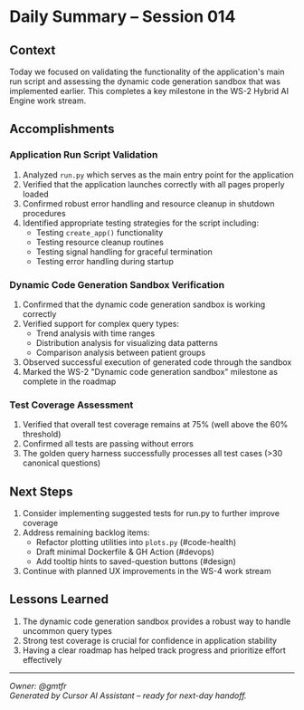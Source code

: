 # Daily Summary – Session 014

## Context
Today we focused on validating the functionality of the application's main run script and assessing the dynamic code generation sandbox that was implemented earlier. This completes a key milestone in the WS-2 Hybrid AI Engine work stream.

## Accomplishments

### Application Run Script Validation
1. Analyzed `run.py` which serves as the main entry point for the application
2. Verified that the application launches correctly with all pages properly loaded
3. Confirmed robust error handling and resource cleanup in shutdown procedures
4. Identified appropriate testing strategies for the script including:
   - Testing `create_app()` functionality
   - Testing resource cleanup routines
   - Testing signal handling for graceful termination
   - Testing error handling during startup

### Dynamic Code Generation Sandbox Verification
1. Confirmed that the dynamic code generation sandbox is working correctly
2. Verified support for complex query types:
   - Trend analysis with time ranges
   - Distribution analysis for visualizing data patterns
   - Comparison analysis between patient groups
3. Observed successful execution of generated code through the sandbox
4. Marked the WS-2 "Dynamic code generation sandbox" milestone as complete in the roadmap

### Test Coverage Assessment
1. Verified that overall test coverage remains at 75% (well above the 60% threshold)
2. Confirmed all tests are passing without errors
3. The golden query harness successfully processes all test cases (>30 canonical questions)

## Next Steps
1. Consider implementing suggested tests for run.py to further improve coverage
2. Address remaining backlog items:
   - Refactor plotting utilities into `plots.py` (#code-health)
   - Draft minimal Dockerfile & GH Action (#devops)
   - Add tooltip hints to saved-question buttons (#design)
3. Continue with planned UX improvements in the WS-4 work stream

## Lessons Learned
1. The dynamic code generation sandbox provides a robust way to handle uncommon query types
2. Strong test coverage is crucial for confidence in application stability
3. Having a clear roadmap has helped track progress and prioritize effort effectively

---
*Owner: @gmtfr*  
*Generated by Cursor AI Assistant – ready for next-day handoff.* 